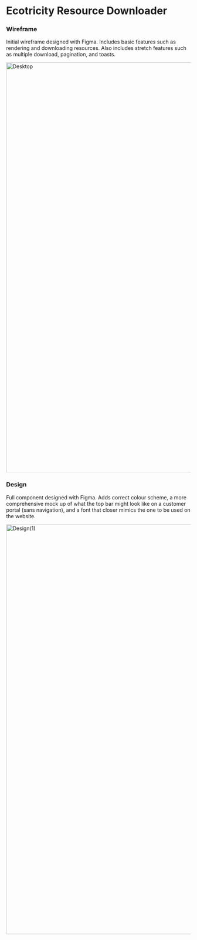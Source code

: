 # Ecotricity Resource Downloader

### Wireframe
Initial wireframe designed with Figma. Includes basic features such as rendering and downloading resources. Also includes stretch features such as multiple download, pagination, and toasts.

<img width="1632" height="1116" alt="Desktop" src="https://github.com/user-attachments/assets/942b7a7d-c544-4566-a995-51c27f7e10ff" />

### Design
Full component designed with Figma. Adds correct colour scheme, a more comprehensive mock up of what the top bar might look like on a customer portal (sans navigation), and a font that closer mimics the one to be used on the website.

<img width="1632" height="1116" alt="Design(1)" src="https://github.com/user-attachments/assets/b0be5986-5664-43ad-b0c0-7428885f846b" />
